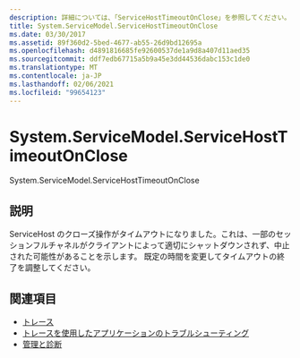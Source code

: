 ```yaml
---
description: 詳細については、「ServiceHostTimeoutOnClose」を参照してください。
title: System.ServiceModel.ServiceHostTimeoutOnClose
ms.date: 03/30/2017
ms.assetid: 89f360d2-5bed-4677-ab55-26d9bd12695a
ms.openlocfilehash: d4891816685fe92600537de1a9d8a407d11aed35
ms.sourcegitcommit: ddf7edb67715a5b9a45e3dd44536dabc153c1de0
ms.translationtype: MT
ms.contentlocale: ja-JP
ms.lasthandoff: 02/06/2021
ms.locfileid: "99654123"
---
```

# <a name="systemservicemodelservicehosttimeoutonclose"></a>System.ServiceModel.ServiceHostTimeoutOnClose

System.ServiceModel.ServiceHostTimeoutOnClose  
  
## <a name="description"></a>説明  

 ServiceHost のクローズ操作がタイムアウトになりました。これは、一部のセッションフルチャネルがクライアントによって適切にシャットダウンされず、中止された可能性があることを示します。 既定の時間を変更してタイムアウトの終了を調整してください。  
  
## <a name="see-also"></a>関連項目

- [トレース](index.md)
- [トレースを使用したアプリケーションのトラブルシューティング](using-tracing-to-troubleshoot-your-application.md)
- [管理と診断](../index.md)
